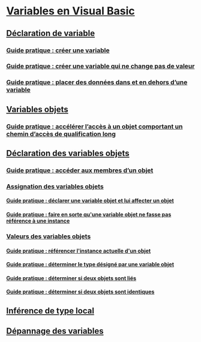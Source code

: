 # [Variables en Visual Basic](index.md)
## [Déclaration de variable](variable-declaration.md)
### [Guide pratique : créer une variable](how-to-create-a-new-variable.md)
### [Guide pratique : créer une variable qui ne change pas de valeur](how-to-create-a-variable-that-does-not-change-in-value.md)
### [Guide pratique : placer des données dans et en dehors d’une variable](how-to-move-data-into-and-out-of-a-variable.md)
## [Variables objets](object-variables.md)
### [Guide pratique : accélérer l’accès à un objet comportant un chemin d’accès de qualification long](how-to-speed-up-access-to-an-object-with-a-long-qualification-path.md)
## [Déclaration des variables objets](object-variable-declaration.md)
### [Guide pratique : accéder aux membres d’un objet](how-to-access-members-of-an-object.md)
### [Assignation des variables objets](object-variable-assignment.md)
#### [Guide pratique : déclarer une variable objet et lui affecter un objet](how-to-declare-an-object-variable-and-assign-an-object-to-it.md)
#### [Guide pratique : faire en sorte qu'une variable objet ne fasse pas référence à une instance](how-to-make-an-object-variable-not-refer-to-any-instance.md)
### [Valeurs des variables objets](object-variable-values.md)
#### [Guide pratique : référencer l'instance actuelle d'un objet](how-to-refer-to-the-current-instance-of-an-object.md)
#### [Guide pratique : déterminer le type désigné par une variable objet](how-to-determine-what-type-an-object-variable-refers-to.md)
#### [Guide pratique : déterminer si deux objets sont liés](how-to-determine-whether-two-objects-are-related.md)
#### [Guide pratique : déterminer si deux objets sont identiques](how-to-determine-whether-two-objects-are-identical.md)
## [Inférence de type local](local-type-inference.md)
## [Dépannage des variables](troubleshooting-variables.md)